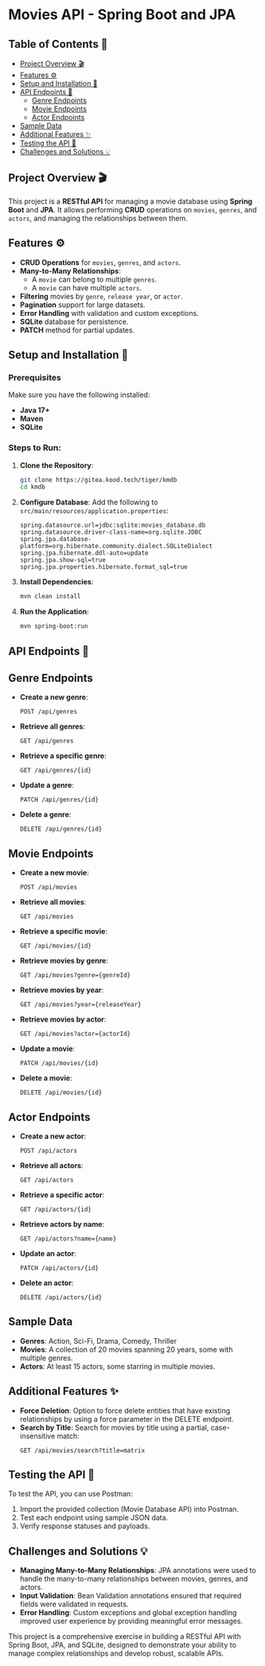 # Movies API - Spring Boot and JPA

## Table of Contents 📑
- [Project Overview 🎬](#project-overview-)
- [Features ⚙️](#features-)
- [Setup and Installation 🚀](#setup-and-installation-)
- [API Endpoints 📖](#api-endpoints-)
    - [Genre Endpoints](#genre-endpoints)
    - [Movie Endpoints](#movie-endpoints)
    - [Actor Endpoints](#actor-endpoints)
- [Sample Data](#sample-data)
- [Additional Features ✨](#additional-features-)
- [Testing the API 🧪](#testing-the-api-)
- [Challenges and Solutions 💡](#challenges-and-solutions-)

## Project Overview 🎬

This project is a **RESTful API** for managing a movie database using **Spring Boot** and **JPA**. It allows performing **CRUD** operations on `movies`, `genres`, and `actors`, and managing the relationships between them.

## Features ⚙️
- **CRUD Operations** for `movies`, `genres`, and `actors`.
- **Many-to-Many Relationships**:
    - A `movie` can belong to multiple `genres`.
    - A `movie` can have multiple `actors`.
- **Filtering** movies by `genre`, `release year`, or `actor`.
- **Pagination** support for large datasets.
- **Error Handling** with validation and custom exceptions.
- **SQLite** database for persistence.
- **PATCH** method for partial updates.

## Setup and Installation 🚀

### Prerequisites
Make sure you have the following installed:
- **Java 17+**
- **Maven**
- **SQLite**

### Steps to Run:

1. **Clone the Repository**:
    ```bash
    git clone https://gitea.kood.tech/tiger/kmdb
    cd kmdb
    ```

2. **Configure Database**:
   Add the following to `src/main/resources/application.properties`:
    ```properties
    spring.datasource.url=jdbc:sqlite:movies_database.db
    spring.datasource.driver-class-name=org.sqlite.JDBC
    spring.jpa.database-platform=org.hibernate.community.dialect.SQLiteDialect
    spring.jpa.hibernate.ddl-auto=update
    spring.jpa.show-sql=true
    spring.jpa.properties.hibernate.format_sql=true
    ```

3. **Install Dependencies**:
    ```bash
    mvn clean install
    ```

4. **Run the Application**:
    ```bash
    mvn spring-boot:run
    ```

## API Endpoints 📖

## Genre Endpoints

- **Create a new genre**:
  ```http
  POST /api/genres
  ```
- **Retrieve all genres**:
  ```http
  GET /api/genres
  ```
- **Retrieve a specific genre**:
  ```http
  GET /api/genres/{id}
  ```
- **Update a genre**:
  ```http
  PATCH /api/genres/{id}
  ```
- **Delete a genre**:
  ```http
  DELETE /api/genres/{id}
  ```

## Movie Endpoints

- **Create a new movie**:
  ```http
  POST /api/movies
  ```
- **Retrieve all movies**:
  ```http
  GET /api/movies
  ```
- **Retrieve a specific movie**:
  ```http
  GET /api/movies/{id}
  ```
- **Retrieve movies by genre**:
  ```http
  GET /api/movies?genre={genreId}
  ```
- **Retrieve movies by year**:
  ```http
  GET /api/movies?year={releaseYear}
  ```
- **Retrieve movies by actor**:
  ```http
  GET /api/movies?actor={actorId}
  ```
- **Update a movie**:
  ```http
  PATCH /api/movies/{id}
  ```
- **Delete a movie**:
  ```http
  DELETE /api/movies/{id}
  ```

## Actor Endpoints

- **Create a new actor**:
  ```http
  POST /api/actors
  ```
- **Retrieve all actors**:
  ```http
  GET /api/actors
  ```
- **Retrieve a specific actor**:
  ```http
  GET /api/actors/{id}
  ```
- **Retrieve actors by name**:
  ```http
  GET /api/actors?name={name}
  ```
- **Update an actor**:
  ```http
  PATCH /api/actors/{id}
  ```
- **Delete an actor**:
  ```http
  DELETE /api/actors/{id}
  ```

## Sample Data

- **Genres**: Action, Sci-Fi, Drama, Comedy, Thriller
- **Movies**: A collection of 20 movies spanning 20 years, some with multiple genres.
- **Actors**: At least 15 actors, some starring in multiple movies.

## Additional Features ✨

- **Force Deletion**: Option to force delete entities that have existing relationships by using a force parameter in the DELETE endpoint.
- **Search by Title**: Search for movies by title using a partial, case-insensitive match:
  ```http
  GET /api/movies/search?title=matrix
  ```

## Testing the API 🧪

To test the API, you can use Postman:

1. Import the provided collection (Movie Database API) into Postman.
2. Test each endpoint using sample JSON data.
3. Verify response statuses and payloads.

## Challenges and Solutions 💡

- **Managing Many-to-Many Relationships**: JPA annotations were used to handle the many-to-many relationships between movies, genres, and actors.
- **Input Validation**: Bean Validation annotations ensured that required fields were validated in requests.
- **Error Handling**: Custom exceptions and global exception handling improved user experience by providing meaningful error messages.

This project is a comprehensive exercise in building a RESTful API with Spring Boot, JPA, and SQLite, designed to demonstrate your ability to manage complex relationships and develop robust, scalable APIs.
